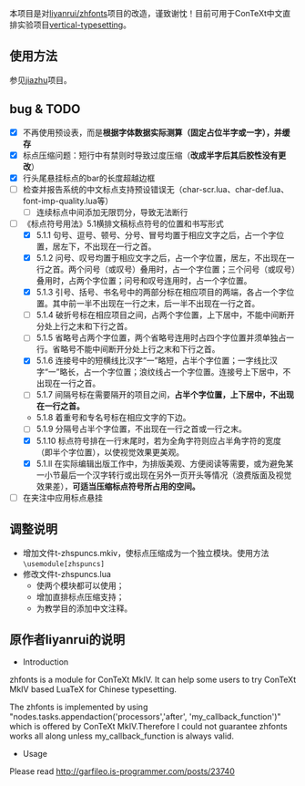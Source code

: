 本项目是对[liyanrui/zhfonts](https://github.com/liyanrui/zhfonts)项目的改造，谨致谢忱！目前可用于ConTeXt中文直排实验项目[vertical-typesetting](https://github.com/Fusyong/vertical-typesetting)。

## 使用方法

参见[jiazhu](https://github.com/Fusyong/jiazhu)项目。

## bug & TODO

* [x] 不再使用预设表，而是**根据字体数据实际测算（固定占位半字或一字），并缓存**
* [x] 标点压缩问题：短行中有禁则时导致过度压缩（**改成半字后其后胶性没有更改**）
* [x] 行头尾悬挂标点的bar的长度超越边框
* [ ] 检查并报告系统的中文标点支持预设错误无（char-scr.lua、char-def.lua、font-imp-quality.lua等）
    * [ ] 连续标点中间添加无限罚分，导致无法断行
* [ ] 《标点符号用法》5.1横排文稿标点符号的位置和书写形式
    * [x] 5.1.1 句号、逗号、顿号、分号、冒号均置于相应文字之后，占一个字位置，居左下，不出现在一行之首。
    * [x] 5.1.2 问号、叹号均置于相应文字之后，占一个字位置，居左，不出现在一行之首。两个问号（或叹号）叠用时，占一个字位置；三个问号（或叹号）叠用时，占两个字位置；问号和叹号连用时，占一个字位置。
    * [x] 5.1.3 引号、括号、书名号中的两部分标在相应项目的两端，各占一个字位置。其中前一半不出现在一行之末，后一半不出现在一行之首。
    * [ ] 5.1.4 破折号标在相应项目之间，占两个字位置，上下居中，不能中间断开分处上行之末和下行之首。
    * [ ] 5.1.5 省略号占两个字位置，两个省略号连用时占四个字位置并须单独占一行。省略号不能中间断开分处上行之末和下行之首。
    * [x] 5.1.6 连接号中的短横线比汉字“一”略短，占半个字位置；一字线比汉字“一”略长，占一个字位置；浪纹线占一个字位置。连接号上下居中，不出现在一行之首。
    * [ ] 5.1.7 间隔号标在需要隔开的项目之间，**占半个字位置，上下居中，不出现在一行之首。**
    * 5.1.8 着重号和专名号标在相应文字的下边。
    * [ ] 5.1.9 分隔号占半个字位置，不出现在一行之首或一行之末。
    * [x] 5.1.10 标点符号排在一行末尾时，若为全角字符则应占半角字符的宽度（即半个字位置），以使视觉效果更美观。
    * [x] 5.1.ll 在实际编辑出版工作中，为排版美观、方便阅读等需要，或为避免某一小节最后一个汉字转行或出现在另外一页开头等情况（浪费版面及视觉效果差），**可适当压缩标点符号所占用的空间。**
* [ ] 在夹注中应用标点悬挂

## 调整说明

* 增加文件t-zhspuncs.mkiv，使标点压缩成为一个独立模块。使用方法`\usemodule[zhspuncs]`
* 修改文件t-zhspuncs.lua
    * 使两个模块都可以使用；
    * 增加直排标点压缩支持；
    * 为教学目的添加中文注释。

## 原作者liyanrui的说明

* Introduction

zhfonts is a module for ConTeXt MkIV. It can help some users to try ConTeXt MkIV based LuaTeX for Chinese typesetting.

The zhfonts is implemented by using "nodes.tasks.appendaction('processors','after', 'my_callback_function')" which is offered by ConTeXt MkIV.Therefore I could not guarantee zhfonts works all along unless my_callback_function is always valid.

* Usage

Please read http://garfileo.is-programmer.com/posts/23740
